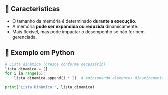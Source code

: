 ## 🔹 Características
- O tamanho da memória é determinado **durante a execução**.
- A memória **pode ser expandida ou reduzida** dinamicamente.
- Mais flexível, mas pode impactar o desempenho se não for bem gerenciada.

## 📝 Exemplo em Python
```python
# Lista dinâmica (cresce conforme necessário)
lista_dinamica = []
for i in range(5):
    lista_dinamica.append(i * 2)  # Adicionando elementos dinamicamente

print("Lista Dinâmica:", lista_dinamica)
